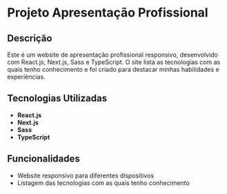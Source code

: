# Projeto Apresentação Profissional

## Descrição
Este é um website de apresentação profissional responsivo, desenvolvido com React.js, Next.js, Sass e TypeScript. O site lista as tecnologias com as quais tenho conhecimento e foi criado para destacar minhas habilidades e experiências.

## Tecnologias Utilizadas
- **React.js**
- **Next.js**
- **Sass**
- **TypeScript**

## Funcionalidades
- Website responsivo para diferentes dispositivos
- Listagem das tecnologias com as quais tenho conhecimento

